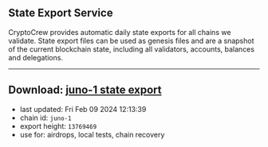 ## State Export Service
CryptoCrew provides automatic daily state exports for all chains we validate. State export files can be used as genesis files and are a snapshot of the current blockchain state, including all validators, accounts, balances and delegations.

---
**Download: [juno-1 state export](https://dl.ccvalidators.com/SERVICE/juno/juno-1_export_13769469.json)**
---

- last updated: Fri Feb 09 2024 12:13:39
- chain id: `juno-1`
- export height: `13769469`
- use for: airdrops, local tests, chain recovery
